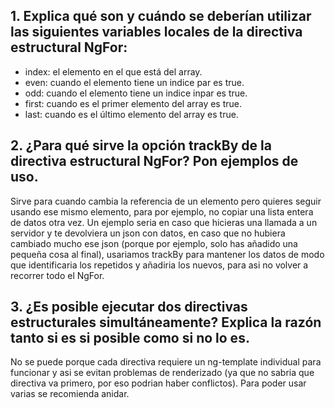 ## 1. Explica qué son y cuándo se deberían utilizar las siguientes variables locales de la directiva estructural NgFor:
- index: el elemento en el que está del array.
- even: cuando el elemento tiene un indice par es true.
- odd: cuando el elemento tiene un indice inpar es true.
- first: cuando es el primer elemento del array es true.
- last: cuando es el último elemento del array es true.

## 2. ¿Para qué sirve la opción trackBy de la directiva estructural NgFor? Pon ejemplos de uso.
Sirve para cuando cambia la referencia de un elemento pero quieres seguir usando ese mismo elemento, para por ejemplo, no copiar una lista entera de datos otra vez. Un ejemplo seria en caso que hicieras una llamada a un servidor y te devolviera un json con datos, en caso que no hubiera cambiado mucho ese json (porque por ejemplo, solo has añadido una pequeña cosa al final), usariamos trackBy para mantener los datos de modo que identificaria los repetidos y añadiria los nuevos, para asi no volver a recorrer todo el NgFor.

## 3. ¿Es posible ejecutar dos directivas estructurales simultáneamente? Explica la razón tanto si es si posible como si no lo es.
No se puede porque cada directiva requiere un ng-template individual para funcionar y asi se evitan problemas de renderizado (ya que no sabria que directiva va primero, por eso podrian haber conflictos). Para poder usar varias se recomienda anidar.